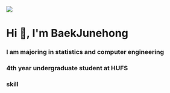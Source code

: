 <img src="https://capsule-render.vercel.app/api?type=Waving&color=F7EFE9&height=150&section=header&text=Baek's%20GihHub&fontSize=50&fontAlign=25&fontAlignY=40"/>



<h1 align="left">Hi 👋, I'm BaekJunehong</h1>
<h3 align="left">I am majoring in statistics and computer engineering</h3>
<h3 align="left">4th year undergraduate student at HUFS</h3>



<h3 align="left">skill</h3>
<p align="left"><img src="https://img.shields.io/badge/TypeScript-3178C6?style=flat&logo=TypeScript&logoColor=white"/>
</p>

